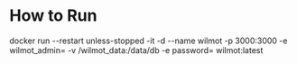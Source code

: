 # How to Run

docker run  --restart unless-stopped -it -d --name wilmot -p 3000:3000 -e wilmot_admin=<Admin> -v /wilmot_data:/data/db -e password=<Password> wilmot:latest
